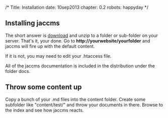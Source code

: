 /*
Title: Installation
date: 10sep2013
chapter: 0.2
robots: happyday
*/

## Installing jaccms

The short answer is [download](%base_url%/downloads) and unzip to a folder or sub-folder on your server. That's it, your done. Go to **http://yourwebsite/yourfolder** and jaccms will fire up with the default content.

If it is not, you may need to edit your .htaccess file.

All of the jaccms documentation is included in the distribution under the folder docs.
## Throw some content up

Copy a bunch of your  .md files into the content folder.  Create some subfolder like "content/test/" and throw your documents in there.  Browse to the index and see how jaccms reacts.

